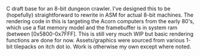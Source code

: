 C draft base for an 8-bit dungeon crawler. I've designed this to be (hopefully) straightforward to rewrite in ASM for actual 8-bit machines. The rendering code in this is targeting the Acorn computers from the early 80's, which use a flat memory model and the framebuffer is in system ram (between [0x5800-0x7FFF]. This is still very much WIP but basic rendering functions are done for now. Assets/graphics were sourced from various 1-bit tilepacks on itch dot io. Work is otherwise my own except where noted.

